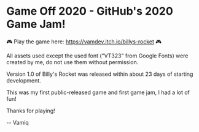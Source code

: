 # Game Off 2020 - GitHub's 2020 Game Jam!

🎮 Play the game here: https://vamdev.itch.io/billys-rocket 🎮

All assets used except the used font ("VT323" from Google Fonts) were created by me, do not use them without permission. 

Version 1.0 of Billy's Rocket was released within about 23 days of starting development.

This was my first public-released game and first game jam, I had a lot of fun!

Thanks for playing!

-- Vamiq
